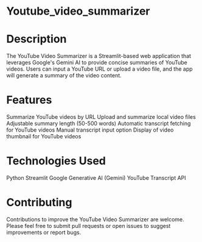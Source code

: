 # Youtube_video_summarizer
# Description
The YouTube Video Summarizer is a Streamlit-based web application that leverages Google's Gemini AI to provide concise summaries of YouTube videos. Users can input a YouTube URL or upload a video file, and the app will generate a summary of the video content.
# Features

Summarize YouTube videos by URL
Upload and summarize local video files
Adjustable summary length (50-500 words)
Automatic transcript fetching for YouTube videos
Manual transcript input option
Display of video thumbnail for YouTube videos

# Technologies Used

Python
Streamlit
Google Generative AI (Gemini)
YouTube Transcript API


# Contributing
Contributions to improve the YouTube Video Summarizer are welcome. Please feel free to submit pull requests or open issues to suggest improvements or report bugs.